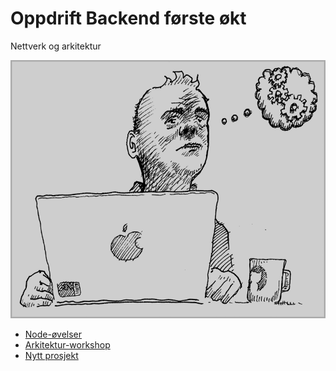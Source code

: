 # Oppdrift Backend første økt

Nettverk og arkitektur

![Refleksjon](./../img/refleksjon.png)

- [Node-øvelser](./node-%C3%B8velser.md)
- [Arkitektur-workshop](https://github.com/henriwi/clean-architecture)
- [Nytt prosjekt](./nytt-prosjekt.md)
